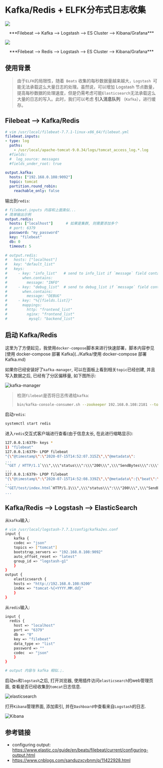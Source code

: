 # Kafka/Redis + ELFK分布式日志收集

![](https://agou-images.oss-cn-qingdao.aliyuncs.com/blog-images/elk%20stack/log_collect.png )

<center>***Filebeat --> Kafka --> Logstash --> ES Cluster --> Kibana/Grafana***</center>

![](http://agou-images.oss-cn-qingdao.aliyuncs.com/blog-images/elk%20stack/redis%2BELFK.png)

<center>***Filebeat --> Redis --> Logstash --> ES Cluster --> Kibana/Grafana***</center>

## 使用背景

> 由于`ELFK`的局限性，随着` Beats` 收集的每秒数据量越来越大，`Logstash `可能无法承载这么大量日志的处理。虽然说，可以增加 Logstash 节点数量，提高每秒数据的处理速度，但是仍需考虑可能` Elasticsearch `无法承载这么大量的日志的写入。此时，我们可以考虑 **引入消息队列** （`Kafka`），进行缓存。

## Filebeat --> Kafka/Redis

```yml
# vim /usr/local/filebeat-7.7.1-linux-x86_64/filebeat.yml
filebeat.inputs:
- type: log
  paths:
    - /usr/local/apache-tomcat-9.0.34/logs/tomcat_access_log.*.log
  #fields:
  #  log_source: messages
  #fields_under_root: true
  
output.kafka:
  hosts: ["192.168.0.108:9092"]
  topic: tomcat
  partition.round_robin:
    reachable_only: false
```

输出到`redis`:

```yml
# filebeat.inputs 内容和上面类似...
# 简单输出示例
output.redis:
  hosts: ["localhost"]		# 如果是集群, 则需要添加多个
  # port: 6379
  password: "my_password"
  key: "filebeat"
  db: 0
  timeout: 5
  
# output.redis:
#   hosts: ["localhost"]
#   key: "default_list"
#   keys:
#     - key: "info_list"   # send to info_list if `message` field contains INFO
#       when.contains:
#         message: "INFO"
#     - key: "debug_list"  # send to debug_list if `message` field contains DEBUG
#       when.contains:
#         message: "DEBUG"
#     - key: "%{[fields.list]}"
#       mappings:
#         http: "frontend_list"
#         nginx: "frontend_list"
#          mysql: "backend_list"
```

## 启动 Kafka/Redis

这里为了方便起见，我使用`docker-compose`脚本来进行快速部署，脚本内容参见[使用 docker-compose 部署 Kafka](../Kafka/使用 docker-compose 部署 Kafka.md)

如果你已经安装好了`kafka-manager`, 可以在面板上看到相关`topic`已经创建, 并且写入数据之后, 已经有了分区偏移量, 如下图所示:

![](https://agou-images.oss-cn-qingdao.aliyuncs.com/blog-images/elk%20stack/Filebeat%2BKafka%2BELK.png "kafka-manager")

> 检测`filebeat`是否将日志传递给`kafka`:
> ```bash
> bin/kafka-console-consumer.sh --zookeeper 192.168.0.108:2181 --topic tomcat --from-beginning
> ```

启动`redis`:

```bash
systemctl start redis
```

进入`redis`交互式客户端进行查看(由于信息太长, 在此进行缩略显示):

```bash
127.0.0.1:6379> keys *
1) "filebeat"
127.0.0.1:6379> LPOP filebeat
"{\"@timestamp\":\"2020-07-15T14:52:07.315Z\",\"@metadata\":
...
`"GET / HTTP/1.1`\\\",\\\"status\\\":\\\"200\\\",\\\"SendBytes\\\":\\\"11216\\\",\\\"Query?string\\\":\\\"\\\",\\\"partner\\\":\\\"-\\\",\\\"AgentVersion\\\":\\\"curl/7.29.0\\\"}\",\"input\":{\"type\":\"log\"},\"host\":
...
127.0.0.1:6379> LPOP filebeat
"{\"@timestamp\":\"2020-07-15T14:52:08.339Z\",\"@metadata\":{\"beat\":\"filebeat\",\"type\":\"_doc\",\"version\":\"7.7.1\"},\"agent\":
...
`"GET/test/index.html`HTTP/1.1\\\",\\\"status\\\":\\\"200\\\",\\\"SendBytes\\\":\\\"19\\\",\\\"Query?string\\\":\\\"\\\",\\\"partner\\\":\\\"-\\\",\\\"AgentVersion\\\":\\\"curl/7.29.0\\\"}\",\"log\":{\"offset\":234,\"file\":{\"path\":\``"/usr/local/apache-tomcat-9.0.34/logs/tomcat_access_log.2020-07-15.log`
...

```

## Kafka/Redis --> Logstash --> ElasticSearch

从`kafka`输入:

```bash
# vim /usr/local/logstash-7.7.1/config/kafka2es.conf
input {
    kafka {
    codec => "json"
    topics => ["tomcat"]
    bootstrap_servers => "192.168.0.108:9092"
    auto_offset_reset => "latest"
    group_id => "logstash-g1"
    }
}
output {
    elasticsearch {
    hosts => "http://192.168.0.108:9200"
    index => "tomcat-%{+YYYY.MM.dd}"
	}
}
```

从`redis`输入:

```bash
input {
  redis {
    host => "localhost"
    port => "6379"
    db => "0"
    key => "filebeat"
    data_type => "list"
    password => ""
    codec  => "json"
 	}
}

# output 内容与 kafka 相似.;.
```

启动`es`和`logstash`之后, 打开浏览器, 使用插件访问`elasticsearch`的web管理页面, 查看是否已经收集到`tomcat`日志信息.

![](https://agou-images.oss-cn-qingdao.aliyuncs.com/blog-images/elk%20stack/Filebeat%2BKafka%2BELK-2.png "elasticsearch")

打开`Kibana`管理界面, 添加索引, 并在`Dashboard`中查看来自`Logstash`的日志.

![](https://agou-images.oss-cn-qingdao.aliyuncs.com/blog-images/elk%20stack/Filebeat%2BKafka%2BELK-3.png "Kibana")

## 参考链接

- configuring output: https://www.elastic.co/guide/en/beats/filebeat/current/configuring-output.html
- https://www.cnblogs.com/sanduzxcvbnm/p/11422928.html

